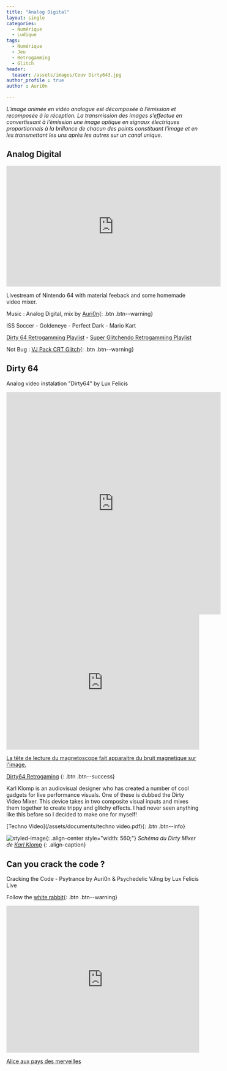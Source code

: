 ```yaml
---
title: "Analog Digital"
layout: single
categories:
  - Numérique 
  - Ludique
tags:
  - Numérique
  - Jeu
  - Retrogamming
  - Glitch
header:
  teaser: /assets/images/Couv Dirty643.jpg
author_profile : true
author : Auri0n

---
```

*L'image animée en vidéo analogue est décomposée à l’émission et recomposée à la réception. La transmission des images s’effectue en convertissant à l’émission une image optique en signaux électriques proportionnels à la brillance de chacun des points constituant l’image et en les transmettant les uns après les autres sur un canal unique.*

## Analog Digital

<iframe width="560" height="315" src="https://www.youtube.com/embed/4y-WtYuUzV0" title="YouTube video player" frameborder="0" allow="accelerometer; autoplay; clipboard-write; encrypted-media; gyroscope; picture-in-picture; web-share" allowfullscreen></iframe>

Livestream of Nintendo 64 with material feeback and some homemade video mixer.

Music : Analog Digital, mix by [Auri0n](https://soundcloud.com/auri0n){: .btn .btn--warning}

ISS Soccer - Goldeneye - Perfect Dark - Mario Kart

[Dirty 64 Retrogamming Playlist](https://www.youtube.com/playlist?list=PLsg_cg9K_TfUx74HVaGYrb2ktj8yUFPQx) - [Super Glitchendo Retrogamming Playlist](https://www.youtube.com/playlist?list=PLsg_cg9K_TfW4l99hidxgcy1vLcLfemsH)

Not Bug : [VJ Pack CRT Glitch](https://www.vjloops.com/stock-pack/not-bug--crt-tv-glitches-223736.html){: .btn .btn--warning}

## Dirty 64
Analog video instalation "Dirty64" by Lux Felicis

<iframe src="https://www.instagram.com/luxfelicis/embed" width="560" height="580" frameborder="0"> </iframe>

<div style="width:100%;height:0;padding-bottom:70%;position:relative;"><iframe src="https://giphy.com/embed/l3q2DjYkmGHJURUha" width="100%" height="100%" style="position:absolute" frameBorder="0" class="giphy-embed" allowFullScreen></iframe></div><p><a href="/numérique/glitch-art/">
La tête de lecture du magnetoscope fait apparaitre du bruit magnetique sur l'image.</a></p>

[Dirty64 Retrogaming](https://www.youtube.com/playlist?list=PLsg_cg9K_TfUx74HVaGYrb2ktj8yUFPQx)
{: .btn .btn--success}

Karl Klomp is an audiovisual designer who has created a number of cool gadgets for live performance visuals. One of these is dubbed the Dirty Video Mixer. This device takes in two composite visual inputs and mixes them together to create trippy and glitchy effects. I had never seen anything like this before so I decided to make one for myself!

[Techno Video](/assets/documents/techno video.pdf){: .btn .btn--info}

![styled-image](/assets/images/schema/Dirty64_schema.jpg "DirtyMixer"){: .align-center style="width: 560;"}
*Schéma du Dirty Mixer de [Karl Klomp](https://www.karlklomp.nl)*
{: .align-caption}

## Can you crack the code ? 

Cracking the Code - Psytrance by Auri0n & Psychedelic VJing by Lux Felicis Live

Follow the [white rabbit](https://www.youtube.com/watch?v=enOvHp_uv4U){: .btn .btn--warning}

<div style="width:100%;height:0;padding-bottom:76%;position:relative;"><iframe src="https://giphy.com/embed/jrp2fq0CXoN3iclsep" width="100%" height="100%" style="position:absolute" frameBorder="0" class="giphy-embed" allowFullScreen></iframe></div><p><a href="https://giphy.com/gifs/disney-alice-wonderland-jrp2fq0CXoN3iclsep">Alice aux pays des merveilles</a></p>


